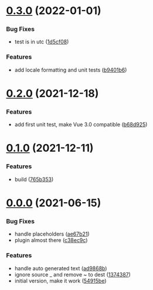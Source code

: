 # [0.3.0](https://github.com/tencodigo/ten-locale/compare/v0.2.0...v0.3.0) (2022-01-01)


### Bug Fixes

* test is in utc ([1d5cf08](https://github.com/tencodigo/ten-locale/commit/1d5cf0825505a607f6d89e63e86800248f145709))


### Features

* add locale formatting and unit tests ([b9401b6](https://github.com/tencodigo/ten-locale/commit/b9401b65391ed7e9e0d78143dc84ff9663fa6bcd))



# [0.2.0](https://github.com/tencodigo/ten-locale/compare/v0.1.0...v0.2.0) (2021-12-18)


### Features

* add first unit test, make Vue 3.0 compatible ([b68d925](https://github.com/tencodigo/ten-locale/commit/b68d925eb255a6d94f42cd369c6b0774ca8378e1))



# [0.1.0](https://github.com/tencodigo/ten-locale/compare/v0.0.0...v0.1.0) (2021-12-11)


### Features

* build ([765b353](https://github.com/tencodigo/ten-locale/commit/765b35337ff7eb21169d6255fcfb77f79f7f1658))



# [0.0.0](https://github.com/tencodigo/ten-locale/compare/54915be6113a00f779ced6e00d3fd64cb9804c16...v0.0.0) (2021-06-15)


### Bug Fixes

* handle placeholders ([ae67b21](https://github.com/tencodigo/ten-locale/commit/ae67b21367ee2c53620a24823ee107abc4ce2b0f))
* plugin almost there ([c38ec9c](https://github.com/tencodigo/ten-locale/commit/c38ec9cffaa026b6d6898b135ec0f5f640b19b07))


### Features

* handle auto generated text ([ad9868b](https://github.com/tencodigo/ten-locale/commit/ad9868b46c6c469c1a475f693f434c47309b877d))
* ignore  source _ and remove ~ to dest ([1374387](https://github.com/tencodigo/ten-locale/commit/13743870972927a9943811d929b72c1afd0f215b))
* initial version, make it work ([54915be](https://github.com/tencodigo/ten-locale/commit/54915be6113a00f779ced6e00d3fd64cb9804c16))



